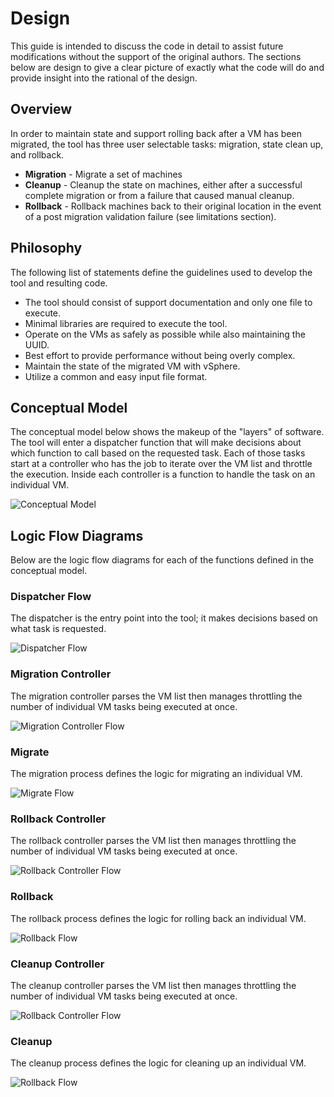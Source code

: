# Design  
This guide is intended to discuss the code in detail to assist future modifications without the support of the original 
authors. The sections below are design to give a clear picture of exactly what the code will do and provide insight into
the rational of the design.

## Overview
In order to maintain state and support rolling back after a VM has been migrated, the tool has three user selectable tasks: migration, state clean up, and rollback.
 - **Migration** - Migrate a set of machines
 - **Cleanup** - Cleanup the state on machines, either after a successful complete migration or from a failure that caused manual cleanup.
 - **Rollback** - Rollback machines back to their original location in the event of a post migration validation failure (see limitations section).

## Philosophy
The following list of statements define the guidelines used to develop the tool and resulting code.

- The tool should consist of support documentation and only one file to execute.
- Minimal libraries are required to execute the tool.
- Operate on the VMs as safely as possible while also maintaining the UUID.
- Best effort to provide performance without being overly complex.
- Maintain the state of the migrated VM with vSphere.
- Utilize a common and easy input file format.

## Conceptual Model
The conceptual model below shows the makeup of the "layers" of software. The tool will enter a dispatcher function that will make decisions about which function to call based on the requested task. Each of those tasks start at a controller who has the job to iterate over the VM list and throttle the execution. Inside each controller is a function to handle the task on an individual VM. 

![Conceptual Model](./images/VAMT-Scripting_Tool_Process-conceptual_model.jpg)

## Logic Flow Diagrams
Below are the logic flow diagrams for each of the functions defined in the conceptual model.

### Dispatcher Flow
The dispatcher is the entry point into the tool; it makes decisions based on what task is requested.

![Dispatcher Flow](./images/VAMT-Scripting_Tool_Process-main.jpg)

### Migration Controller
The migration controller parses the VM list then manages throttling the number of individual VM tasks being executed at once.

![Migration Controller Flow](./images/VAMT-Scripting_Tool_Process-migration_controller_process.jpg)

### Migrate 
The migration process defines the logic for migrating an individual VM.

![Migrate Flow](./images/VAMT-Scripting_Tool_Process-migrate_process.jpg)

### Rollback Controller
The rollback controller parses the VM list then manages throttling the number of individual VM tasks being executed at once.

![Rollback Controller Flow](./images/VAMT-Scripting_Tool_Process-rollback_controller.jpg)

### Rollback 
The rollback process defines the logic for rolling back an individual VM.

![Rollback Flow](./images/VAMT-Scripting_Tool_Process-rollback_process.jpg)

### Cleanup Controller
The cleanup controller parses the VM list then manages throttling the number of individual VM tasks being executed at once.

![Rollback Controller Flow](./images/VAMT-Scripting_Tool_Process-cleanup_controller.jpg)

### Cleanup 
The cleanup process defines the logic for cleaning up an individual VM.

![Rollback Flow](./images/VAMT-Scripting_Tool_Process-cleanup_process.jpg)

